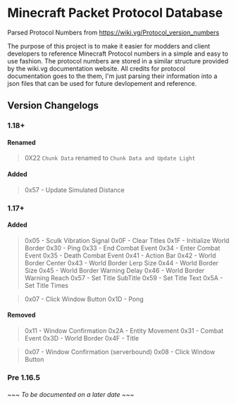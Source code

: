 # Minecraft Packet Protocol Database
 Parsed Protocol Numbers from https://wiki.vg/Protocol_version_numbers

The purpose of this project is to make it easier for modders and client developers to reference Minecraft Protocol numbers in a simple and easy to use fashion. The protocol numbers are stored in a similar structure provided by the wiki.vg documentation website.
All credits for protocol documentation goes to the them, I'm just parsing their information into a json files that can be used for future devlopement and reference.

## Version Changelogs
### 1.18+
#### Renamed
> 0X22 `Chunk Data` renamed to `Chunk Data and Update Light`
#### Added
> 0x57 - Update Simulated Distance

### 1.17+
#### Added
> 0x05 - Sculk Vibration Signal
> 0x0F - Clear Titles
> 0x1F - Initialize World Border
> 0x30 - Ping
> 0x33 - End Combat Event
> 0x34 - Enter Combat Event
> 0x35 - Death Combat Event
> 0x41 - Action Bar
> 0x42 - World Border Center
> 0x43 - World Border Lerp Size
> 0x44 - World Border Size
> 0x45 - World Border Warning Delay
> 0x46 - World Border Warning Reach
> 0x57 - Set Title SubTitle
> 0x59 - Set Title Text
> 0x5A - Set Title Times

> 0x07 - Click Window Button 
> 0x1D - Pong

#### Removed
> 0x11 - Window Confirmation
> 0x2A - Entity Movement
> 0x31 - Combat Event
> 0x3D - World Border
> 0x4F - Title

> 0x07 - Window Confirmation (serverbound)
> 0x08 - Click Window Button
### Pre 1.16.5
###### ~~~ To be documented on a later date ~~~